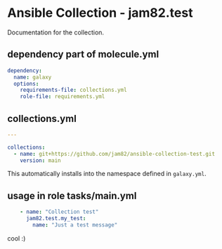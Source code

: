 # Ansible Collection - jam82.test

Documentation for the collection.

## dependency part of molecule.yml

```yaml
dependency:
  name: galaxy
  options:
    requirements-file: collections.yml
    role-file: requirements.yml
```

## collections.yml

```yaml
---

collections:
  - name: git+https://github.com/jam82/ansible-collection-test.git
    version: main
```

This automatically installs into the namespace defined in `galaxy.yml`.

## usage in role tasks/main.yml

```yaml
    - name: "Collection test"
      jam82.test.my_test:
        name: "Just a test message"
```

cool :)
